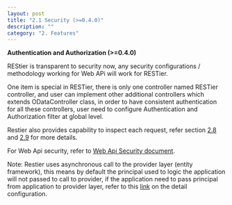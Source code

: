 ```yaml
---
layout: post
title: "2.1 Security (>=0.4.0)"
description: ""
category: "2. Features"
---
```


**Authentication and Authorization (>=0.4.0)**

REStier is transparent to security now, any security configurations / methodology working for Web APi will work for RESTier. 

One item is special in RESTier, there is only one controller named RESTier controller, and user can implement other additional controllers which extends ODataController class, in order to have consistent authentication for all these controllers, user need to configure Authentication and Authorization filter at global level.

Restier also provides capability to inspect each request, refer section [2.8](http://odata.github.io/RESTier/#02-08-Customize-Query) and [2.9](http://odata.github.io/RESTier/#02-09-Customize-Submit) for more details.
 
For Web Api security, refer to [Web Api Security document](http://www.asp.net/web-api/overview/security).

Note: Restier uses asynchronous call to the provider layer (entity framework), this means by default the principal used to logic the application will not passed to call to provider, if the application need to pass principal from application to provider layer, refer to this [link](https://blogs.msdn.microsoft.com/tom/2008/04/22/making-an-asynchronous-call-using-the-impersonation-identity/) on the detail configuration.